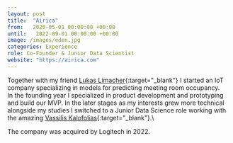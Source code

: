 ```yaml
---
layout: post
title:  "Airica"
from:   2020-05-01 00:00:00 +00:00
until:   2022-09-01 00:00:00 +00:00
image: /images/eden.jpg
categories: Experience
role: Co-Founder & Junior Data Scientist
website: "https://airica.com"
---
```

Together with my friend [Lukas Limacher](https://www.linkedin.com/in/lukaslimacher/){:target="_blank"} I started an IoT company specializing in models for predicting meeting room occupancy.\
In the founding year I specialized in product development and prototyping and build our MVP. In the later stages as my interests grew more technical alongside my studies I switched to a Junior Data Science role working with the amazing [Vassilis Kalofolias](https://scholar.google.com/citations?user=Bz1RQ8MAAAAJ&hl=en){:target="_blank"}.\
<!-- We sold the company in 2022 to Logitech, where I stayed on for 4 additional months before leaving to take as many courses as possible. -->
The company was acquired by Logitech in 2022.
